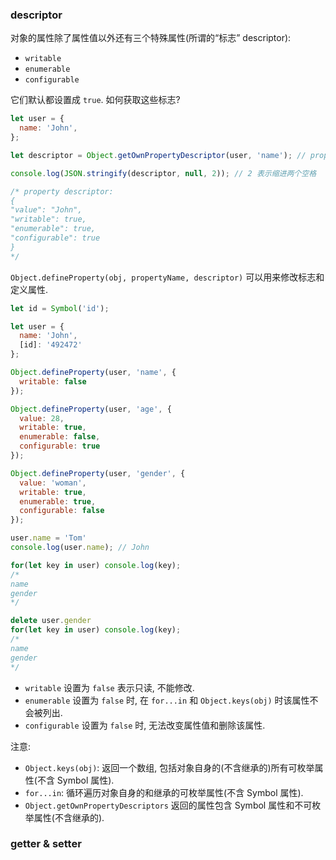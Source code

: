 ### descriptor

对象的属性除了属性值以外还有三个特殊属性(所谓的“标志” descriptor):
- `writable`
- `enumerable`
- `configurable`

它们默认都设置成 `true`. 如何获取这些标志?

```javascript
let user = {
  name: 'John',
};

let descriptor = Object.getOwnPropertyDescriptor(user, 'name'); // propertyName 不包括原型链继承下来的属性

console.log(JSON.stringify(descriptor, null, 2)); // 2 表示缩进两个空格

/* property descriptor:
{
"value": "John",
"writable": true,
"enumerable": true,
"configurable": true
}
*/
```

`Object.defineProperty(obj, propertyName, descriptor)` 可以用来修改标志和定义属性.

```javascript
let id = Symbol('id');

let user = {
  name: 'John',
  [id]: '492472'
};

Object.defineProperty(user, 'name', {
  writable: false
});

Object.defineProperty(user, 'age', {
  value: 28,
  writable: true,
  enumerable: false,
  configurable: true
});

Object.defineProperty(user, 'gender', {
  value: 'woman',
  writable: true,
  enumerable: true,
  configurable: false
});

user.name = 'Tom'
console.log(user.name); // John

for(let key in user) console.log(key);
/*
name
gender
*/

delete user.gender
for(let key in user) console.log(key);
/*
name
gender
*/
```

- `writable` 设置为 `false` 表示只读, 不能修改.
- `enumerable` 设置为 `false` 时, 在 `for...in` 和 `Object.keys(obj)` 时该属性不会被列出.
- `configurable` 设置为 `false` 时, 无法改变属性值和删除该属性.

注意:
- `Object.keys(obj)`: 返回一个数组, 包括对象自身的(不含继承的)所有可枚举属性(不含 Symbol 属性).
- `for...in`: 循环遍历对象自身的和继承的可枚举属性(不含 Symbol 属性).
- `Object.getOwnPropertyDescriptors` 返回的属性包含 Symbol 属性和不可枚举属性(不含继承的).

### getter & setter
